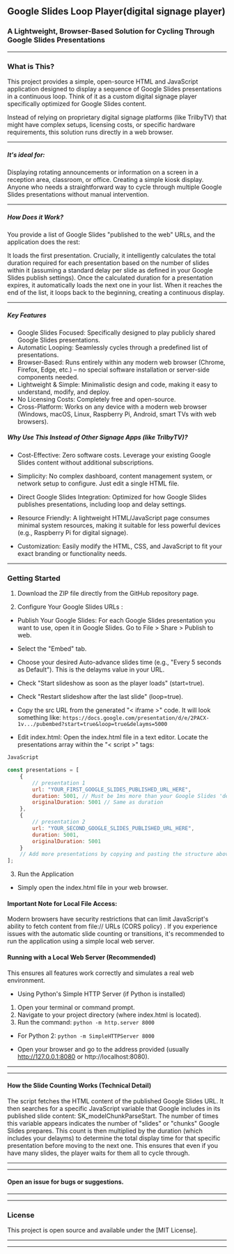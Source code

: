 ## Google Slides Loop Player(digital signage player)


### A Lightweight, Browser-Based Solution for Cycling Through Google Slides Presentations


------------



### What is This?

This project provides a simple, open-source HTML and JavaScript application designed to display a sequence of Google Slides presentations in a continuous loop. Think of it as a custom digital signage player specifically optimized for Google Slides content.

Instead of relying on proprietary digital signage platforms (like TrilbyTV) that might have complex setups, licensing costs, or specific hardware requirements, this solution runs directly in a web browser. 

------------


##### It's ideal for:

Displaying rotating announcements or information on a screen in a reception area, classroom, or office.
Creating a simple kiosk display.
Anyone who needs a straightforward way to cycle through multiple Google Slides presentations without manual intervention.


------------



##### How Does it Work?
You provide a list of Google Slides "published to the web" URLs, and the application does the rest:

It loads the first presentation.
Crucially, it intelligently calculates the total duration required for each presentation based on the number of slides within it (assuming a standard delay per slide as defined in your Google Slides publish settings).
Once the calculated duration for a presentation expires, it automatically loads the next one in your list.
When it reaches the end of the list, it loops back to the beginning, creating a continuous display.


------------


##### Key Features

- Google Slides Focused: Specifically designed to play publicly shared Google Slides presentations.
- Automatic Looping: Seamlessly cycles through a predefined list of presentations.
- Browser-Based: Runs entirely within any modern web browser (Chrome, Firefox, Edge, etc.) – no special software installation or server-side components needed.
- Lightweight & Simple: Minimalistic design and code, making it easy to understand, modify, and deploy.
- No Licensing Costs: Completely free and open-source.
- Cross-Platform: Works on any device with a modern web browser (Windows, macOS, Linux, Raspberry Pi, Android, smart TVs with web browsers).

##### Why Use This Instead of Other Signage Apps (like TrilbyTV)?
- Cost-Effective: Zero software costs. Leverage your existing Google Slides content without additional subscriptions.
- Simplicity: No complex dashboard, content management system, or network setup to configure. Just edit a single HTML file.
- Direct Google Slides Integration: Optimized for how Google Slides publishes presentations, including loop and delay settings.

- Resource Friendly: A lightweight HTML/JavaScript page consumes minimal system resources, making it suitable for less powerful devices (e.g., Raspberry Pi for digital signage).
- Customization: Easily modify the HTML, CSS, and JavaScript to fit your exact branding or functionality needs.



------------


### Getting Started
1.  Download the ZIP file directly from the GitHub repository page.

2. Configure Your Google Slides URLs :
- Publish Your Google Slides: For each Google Slides presentation you want to use, open it in Google Slides. Go to File > Share > Publish to web.

- Select the "Embed" tab.
- Choose your desired Auto-advance slides time (e.g., "Every 5 seconds as Default"). This is the delayms value in your URL.
- Check "Start slideshow as soon as the player loads" (start=true).
- Check "Restart slideshow after the last slide" (loop=true).
- Copy the src URL from the generated "< iframe >" code. It will look something like: `https://docs.google.com/presentation/d/e/2PACX-1v.../pubembed?start=true&loop=true&delayms=5000`
- Edit index.html:
Open the index.html file in a text editor. Locate the presentations array within the "< script >" tags:

```javascript
JavaScript

const presentations = [
    {
        // presentation 1
        url: "YOUR_FIRST_GOOGLE_SLIDES_PUBLISHED_URL_HERE",
        duration: 5001, // Must be 1ms more than your Google Slides 'delayms' value (e.g., 5000 + 1 = 5001) This slight offset ensures the script waits for the slide transition to complete before counting slides.
        originalDuration: 5001 // Same as duration
    },
    {
        // presentation 2
        url: "YOUR_SECOND_GOOGLE_SLIDES_PUBLISHED_URL_HERE",
        duration: 5001,
        originalDuration: 5001
    }
    // Add more presentations by copying and pasting the structure above
];
```


3. Run the Application
- Simply open the index.html file in your web browser.

#### Important Note for Local File Access:
Modern browsers have security restrictions that can limit JavaScript's ability to fetch content from file:// URLs (CORS policy) .  If you experience issues with the automatic slide counting or transitions, it's recommended to run the application using a simple local web server.

#### Running with a Local Web Server (Recommended)
This ensures all features work correctly and simulates a real web environment.

 - Using Python's Simple HTTP Server (if Python is installed)
1. Open your terminal or command prompt.
2. Navigate to your project directory (where index.html is located).
3. Run the command:
`
python -m http.server 8000
`
-  For Python 2:
 `python -m SimpleHTTPServer 8000`
 
- Open your browser and go to the address provided (usually http://127.0.0.1:8080 or http://localhost:8080).




------------

------------



#### How the Slide Counting Works (Technical Detail)
The script fetches the HTML content of the published Google Slides URL. It then searches for a specific JavaScript variable that Google includes in its published slide content: SK_modelChunkParseStart. The number of times this variable appears indicates the number of "slides" or "chunks" Google Slides prepares. This count is then multiplied by the duration (which includes your delayms) to determine the total display time for that specific presentation before moving to the next one. This ensures that even if you have many slides, the player waits for them all to cycle through.


------------


------------


#### Open an issue for bugs or suggestions.

------------


------------

### License
This project is open source and available under the [MIT License]. 

------------


------------

